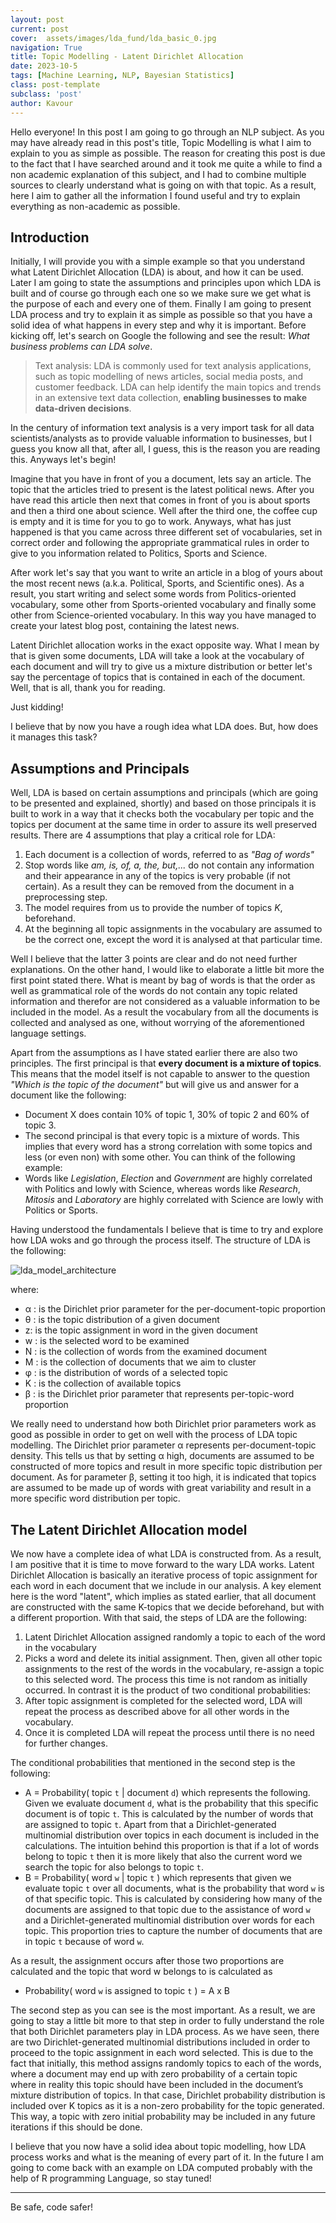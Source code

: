 ```yaml
---
layout: post
current: post
cover:  assets/images/lda_fund/lda_basic_0.jpg
navigation: True
title: Topic Modelling - Latent Dirichlet Allocation
date: 2023-10-5
tags: [Machine Learning, NLP, Bayesian Statistics]
class: post-template
subclass: 'post'
author: Kavour
---
```



<p> Hello everyone! In this post I am going to go through an NLP subject. As you may have already read in this post's title, Topic Modelling is what I aim to explain to you as simple as possible. The reason for creating this post is due to the fact that I have searched around and it took me quite a while to find a non academic explanation of this subject, and I had to combine multiple sources to clearly understand what is going on with that topic. As a result, here I aim to gather all the information I found useful and try to explain everything as non-academic as possible. </p>

<h2 id="specialformatting">Introduction</h2>

<p> Initially, I will provide you with a simple example so that you understand what Latent Dirichlet Allocation (LDA) is about, and how it can be used. Later I am going to state the assumptions and principles upon which LDA is built and of course go through each one so we make sure we get what is the purpose of each and every one of them. Finally I am going to present LDA process and try to explain it as simple as possible so that you have a solid idea of what happens in every step and why it is important. Before kicking off, let's  search on Google the following and see the result: <em>What business problems can  LDA solve</em>. </p>

<blockquote>
<p>Text analysis: LDA is commonly used for text analysis applications, such as topic modelling of news articles, social media posts, and customer feedback. LDA can help identify the main topics and trends in an extensive text data collection, <strong>enabling businesses to make data-driven decisions</strong>.</p>
</blockquote>

<p> In the century of information text analysis is a very import task for all data scientists/analysts as to provide valuable information to businesses, but I guess you know all that, after all, I guess, this is the reason you are reading this. Anyways let's begin! </p>
<p> Imagine that you have in front of you a document, lets say an article. The topic that the articles tried to present is the latest political news. After you have read this article then next that comes in front of you is about sports and then a third one about science. Well after the third one,  the coffee cup is empty and it is time for you to go to work. Anyways, what has just happened is that you came across three different set of vocabularies, set in correct order and following the appropriate grammatical rules in order to give to you information related to Politics, Sports and Science. </p>
<p> After work let's say that you want to write an article in a blog of yours about the most recent news (a.k.a. Political, Sports, and Scientific ones). As a result, you start writing and select some words from Politics-oriented vocabulary, some other from Sports-oriented vocabulary and finally some other from Science-oriented vocabulary. In this way you have managed to create your latest blog post, containing the latest news. </p>
<p> Latent Dirichlet allocation works in the exact opposite way. What I mean by that is given some documents, LDA will take a look at the vocabulary of each document and will try to give us a mixture distribution or better let's say the percentage of topics that is contained in each of the document. Well, that is all, thank you for reading. </p>
<p> Just kidding! </p>
<p> I believe that by now you have a rough idea what LDA does. But, how does it manages this task? </p>

<h2 id="specialformatting">Assumptions and Principals</h2>

<p> Well, LDA is based on certain assumptions and principals (which are going to be presented and explained, shortly) and based on those principals it is built to work in a way that it checks both the vocabulary per topic and the topics per document at the same time in order to assure its well preserved results. There are 4 assumptions that play a critical role for LDA: </p>

<ol>
  <li> Each document is a collection of words, referred to as <em>"Bag of words"</em> </li>
  <li> Stop words like <em>am, is, of, a, the, but,...</em> do not contain any information and their appearance in any of the topics is very probable (if not certain). As a result they can be removed from the document in a preprocessing step. </li>
  <li> The model requires from us to provide the number of topics <em>K</em>, beforehand. </li>
  <li> At the beginning all topic assignments in the vocabulary are assumed to be the correct one, except the word it is analysed at that particular time. </li>
</ol>

<p>Well I believe that the latter 3 points are clear and do not need further explanations. On the other hand, I would like to elaborate a little bit more the first point stated there. What is meant by bag of words is that the order as well as grammatical role of the words do not contain any topic related information and therefor are not considered as a valuable information to be included in the model. As a result the vocabulary from all the documents is collected and analysed as one, without worrying of the aforementioned language settings.</p>
<p>Apart from the assumptions as I have stated earlier there are also two principles. The first principal is that <strong>every document is a mixture of topics</strong>. This means that the model itself is not capable to answer to the question <em>"Which is the topic of the document"</em> but will give us and answer for a document like the following:</p>

<ul>
  <li> Document X does contain 10% of topic 1, 30% of topic 2  and 60% of topic 3.</li>
  <li> The second principal is that every topic is a mixture of words. This implies that every word has a strong correlation with some topics and less (or even non) with some other. You can think of the following example:</li>
  <li> Words like <em>Legislation</em>, <em>Election</em> and <em>Government</em> are highly correlated with Politics and lowly with Science, whereas words like <em>Research</em>, <em>Mitosis</em> and <em>Laboratory</em> are highly correlated with Science are lowly with Politics or Sports.</li>
</ul>

<p>Having understood the fundamentals I believe that is time to try and explore how LDA woks and go through the process itself. The structure of LDA is the following:</p>

<p><img src="assets/images/lda_fund/lda_basic_1" alt="lda_model_architecture"></p>

<p>where:
<ul>
  <li> &alpha; :  is the Dirichlet prior parameter for the per-document-topic proportion </li>
  <li> &theta; : is the topic distribution of a given document </li>
  <li> z: is the topic assignment in word in the given document </li>
  <li> w : is the selected word to be examined </li>
  <li> N : is the collection of words from the examined document </li>
  <li> M : is the collection of documents that we aim to cluster </li>
  <li> &phi; : is the distribution of words of a selected topic</li>
  <li> K : is the collection of available topics </li>
  <li> &beta; : is the Dirichlet prior parameter that represents per-topic-word proportion </li>
</ul>
</p>

<p> We really need to understand how both Dirichlet prior parameters work as good as possible in order to get on well with the process of LDA topic modelling. The Dirichlet prior parameter α represents per-document-topic density. This tells us that by setting α high, documents are assumed to be constructed of more topics and result in more specific topic distribution per document. As for parameter β, setting it too high, it is indicated that topics are assumed to be made up of words with great variability and result in a more specific word distribution per topic. </p>

<h2 id="specialformatting">The Latent Dirichlet Allocation model</h2>

<p> We now have a complete idea of what LDA is constructed from. As a result, I am positive that it is time to move forward to the wary LDA works. Latent Dirichlet Allocation is basically an iterative process of topic assignment for each word in each document that we include in our analysis. A key element here is the word "latent", which implies as stated earlier, that all document are constructed with the same K-topics that we decide beforehand, but with a different proportion. With that said, the steps of LDA are the following: </p>

<ol>
  <li> Latent Dirichlet Allocation assigned randomly a topic to each of the word in the vocabulary </li>
  <li> Picks a word and delete its initial assignment. Then, given all other topic assignments to the rest of the words in the vocabulary, re-assign a topic to this selected word. The process this time is not random as initially occurred. In contrast it is the product of two conditional probabilities: </li>
  <li> After topic assignment is completed for the selected word, LDA will repeat the process as described above for all other words in the vocabulary. </li>
  <li> Once it is completed LDA will repeat the process until there is no need for further changes. </li>
</ol>

<p> The conditional probabilities that mentioned in the second step is the following: </p>

<ul>
  <li> A = Probability( topic <code>t</code> | document <code>d</code>) which represents the following. Given we evaluate document <code>d</code>, what is the probability that this specific document is of topic <code>t</code>. This is calculated by the number of words that are assigned to topic <code>t</code>. Apart from that a Dirichlet-generated multinomial distribution over topics in each document is included in the calculations. The intuition behind this proportion is that if a lot of words belong to topic <code>t</code> then it is more likely that also the current word we search the topic for also belongs to topic <code>t</code>. </li>
  <li> B = Probability( word <code>w</code> | topic <code>t</code> ) which represents that given we evaluate topic <code>t</code> over all documents, what is the probability that word <code>w</code> is of that specific topic. This is calculated by considering how many of the documents are assigned to that topic due to the assistance of word <code>w</code> and a Dirichlet-generated multinomial distribution over words for each topic. This proportion tries to capture the number of documents that are in topic <code>t</code> because of word <code>w</code>. </li>
</ul>

<p>As a result, the assignment occurs after those two proportions are calculated and the topic that word w belongs to is calculated as </p>

<ul>
  <li> Probability( word <code>w</code> is assigned to topic <code>t</code> ) = A x B </li>
</ul>

<p> The second step as you can see is the most important. As a result, we are going to stay a little bit more to that step in order to fully understand the role that both Dirichlet parameters play in LDA process. As we have seen, there are two Dirichlet-generated multinomial distributions included in order to proceed to the topic assignment in each word selected. This is due to the fact that initially, this method assigns randomly topics to each of the words, where a document may end up with zero probability of a certain topic where in reality this topic should have been included in the document’s mixture distribution of topics. In that case, Dirichlet probability distribution is included over K topics as it is a non-zero probability for the topic generated. This way, a topic with zero initial probability may be included in any future iterations if this should be done.  </p>

<p>I believe that you now have a solid idea about topic modelling, how LDA process works and what is the meaning of every part of it. In the future I am going to come back with an example on LDA computed probably with the help of R programming Language, so stay tuned!</p>

<hr>
<p>Be safe, code safer!</p>
